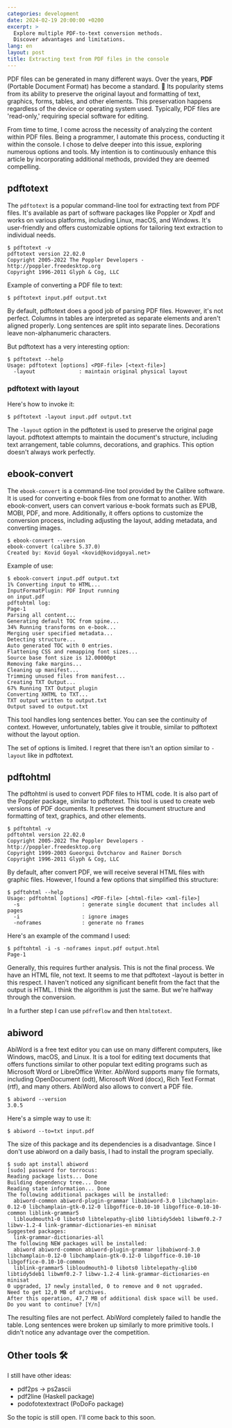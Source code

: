 ```yaml
---
categories: development
date: 2024-02-19 20:00:00 +0200
excerpt: >
  Explore multiple PDF-to-text conversion methods.
  Discover advantages and limitations.
lang: en
layout: post
title: Extracting text from PDF files in the console
---
```


PDF files can be generated in many different ways.
Over the years, **PDF** (Portable Document Format) has become a standard.
📄
Its popularity stems from its ability to preserve the original layout
and formatting of text, graphics, forms, tables, and other elements.
This preservation happens regardless of the device or operating system used.
Typically, PDF files are 'read-only,' requiring special software for editing.

From time to time,
I come across the necessity of analyzing the content within PDF files.
Being a programmer, I automate this process, conducting it within the console.
I chose to delve deeper into this issue, exploring numerous options and tools.
My intention is to continuously enhance this article
by incorporating additional methods, provided they are deemed compelling.

## pdftotext

The `pdftotext` is a popular command-line tool
for extracting text from PDF files.
It's available as part of software packages like Poppler or Xpdf
and works on various platforms, including Linux, macOS, and Windows.
It's user-friendly and offers customizable options for tailoring text extraction
to individual needs.

```console
$ pdftotext -v
pdftotext version 22.02.0
Copyright 2005-2022 The Poppler Developers - http://poppler.freedesktop.org
Copyright 1996-2011 Glyph & Cog, LLC
```

Example of converting a PDF file to text:

<!-- markdownlint-disable MD014 -->
```console
$ pdftotext input.pdf output.txt
```
<!-- markdownlint-enable MD014 -->

By default, pdftotext does a good job of parsing PDF files.
However, it's not perfect.
Columns in tables are interpreted as separate elements
and aren't aligned properly.
Long sentences are split into separate lines.
Decorations leave non-alphanumeric characters.

But pdftotext has a very interesting option:

```console
$ pdftotext --help
Usage: pdftotext [options] <PDF-file> [<text-file>]
  -layout              : maintain original physical layout
```

### pdftotext with layout

Here's how to invoke it:

<!-- markdownlint-disable MD014 -->
```console
$ pdftotext -layout input.pdf output.txt
```
<!-- markdownlint-enable MD014 -->

The `-layout` option in the pdftotext is used to preserve the original page layout.
pdftotext attempts to maintain the document's structure,
including text arrangement, table columns, decorations, and graphics.
This option doesn't always work perfectly.

## ebook-convert

The `ebook-convert` is a command-line tool provided by the Calibre software.
It is used for converting e-book files from one format to another.
With ebook-convert, users can convert various e-book formats
such as EPUB, MOBI, PDF, and more.
Additionally, it offers options to customize the conversion process,
including adjusting the layout, adding metadata, and converting images.

```console
$ ebook-convert --version
ebook-convert (calibre 5.37.0)
Created by: Kovid Goyal <kovid@kovidgoyal.net>
```

Example of use:

```console
$ ebook-convert input.pdf output.txt
1% Converting input to HTML...
InputFormatPlugin: PDF Input running
on input.pdf
pdftohtml log:
Page-1
Parsing all content...
Generating default TOC from spine...
34% Running transforms on e-book...
Merging user specified metadata...
Detecting structure...
Auto generated TOC with 0 entries.
Flattening CSS and remapping font sizes...
Source base font size is 12.00000pt
Removing fake margins...
Cleaning up manifest...
Trimming unused files from manifest...
Creating TXT Output...
67% Running TXT Output plugin
Converting XHTML to TXT...
TXT output written to output.txt
Output saved to output.txt
```

This tool handles long sentences better.
You can see the continuity of context.
However, unfortunately, tables give it trouble,
similar to pdftotext without the layout option.

The set of options is limited.
I regret that there isn't an option similar to `-layout` like in pdftotext.

## pdftohtml

The pdftohtml is used to convert PDF files to HTML code.
It is also part of the Poppler package, similar to pdftotext.
This tool is used to create web versions of PDF documents.
It preserves the document structure and formatting of text, graphics, and other elements.

```console
$ pdftohtml -v
pdftohtml version 22.02.0
Copyright 2005-2022 The Poppler Developers - http://poppler.freedesktop.org
Copyright 1999-2003 Gueorgui Ovtcharov and Rainer Dorsch
Copyright 1996-2011 Glyph & Cog, LLC
```

By default, after convert PDF,
we will receive several HTML files with graphic files.
However, I found a few options that simplified this structure:

```console
$ pdftohtml --help
Usage: pdftohtml [options] <PDF-file> [<html-file> <xml-file>]
  -s                    : generate single document that includes all pages
  -i                    : ignore images
  -noframes             : generate no frames
```

Here's an example of the command I used:

```console
$ pdftohtml -i -s -noframes input.pdf output.html
Page-1
```

Generally, this requires further analysis.
This is not the final process.
We have an HTML file, not text.
It seems to me that pdftotext -layout is better in this respect.
I haven't noticed any significant benefit from the fact
that the output is HTML.
I think the algorithm is just the same.
But we're halfway through the conversion.

In a further step I can use `pdfreflow` and then `htmltotext`.

## abiword

AbiWord is a free text editor you can use on many different computers,
like Windows, macOS, and Linux.
It is a tool for editing text documents that offers functions similar to other
popular text editing programs such as Microsoft Word or LibreOffice Writer.
AbiWord supports many file formats,
including OpenDocument (odt), Microsoft Word (docx), Rich Text Format (rtf),
and many others.
AbiWord also allows to convert a PDF file.

```console
$ abiword --version
3.0.5
```

Here's a simple way to use it:

<!-- markdownlint-disable MD014 -->
```console
$ abiword --to=txt input.pdf
```
<!-- markdownlint-enable MD014 -->

The size of this package and its dependencies is a disadvantage.
Since I don't use abiword on a daily basis,
I had to install the program specially.

<!-- markdownlint-disable MD013 -->
```console
$ sudo apt install abiword
[sudo] password for torrocus: 
Reading package lists... Done
Building dependency tree... Done
Reading state information... Done
The following additional packages will be installed:
  abiword-common abiword-plugin-grammar libabiword-3.0 libchamplain-0.12-0 libchamplain-gtk-0.12-0 libgoffice-0.10-10 libgoffice-0.10-10-common liblink-grammar5
  libloudmouth1-0 libots0 libtelepathy-glib0 libtidy5deb1 libwmf0.2-7 libwv-1.2-4 link-grammar-dictionaries-en minisat
Suggested packages:
  link-grammar-dictionaries-all
The following NEW packages will be installed:
  abiword abiword-common abiword-plugin-grammar libabiword-3.0 libchamplain-0.12-0 libchamplain-gtk-0.12-0 libgoffice-0.10-10 libgoffice-0.10-10-common
  liblink-grammar5 libloudmouth1-0 libots0 libtelepathy-glib0 libtidy5deb1 libwmf0.2-7 libwv-1.2-4 link-grammar-dictionaries-en minisat
0 upgraded, 17 newly installed, 0 to remove and 0 not upgraded.
Need to get 12,0 MB of archives.
After this operation, 47,7 MB of additional disk space will be used.
Do you want to continue? [Y/n]
```
<!-- markdownlint-enable MD013 -->

The resulting files are not perfect.
AbiWord completely failed to handle the table.
Long sentences were broken up similarly to more primitive tools.
I didn't notice any advantage over the competition.

## Other tools 🛠️

I still have other ideas:

- pdf2ps -> ps2ascii
- pdf2line (Haskell package)
- podofotextextract (PoDoFo package)

So the topic is still open.
I'll come back to this soon.
